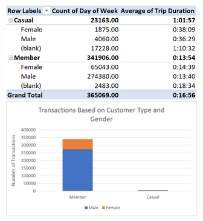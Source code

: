 ![](https://github.com/spensersmith99/Google-Data-Analytics-Case-Study/blob/main/images/gcs_pivottable_members.png) 
![](https://github.com/spensersmith99/Google-Data-Analytics-Case-Study/blob/main/images/gcs_trans_subnonsub_malefemale.png)
